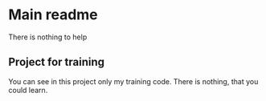 # Main readme
There is nothing to help
## Project for training
You can see in this project only my training code. There is nothing, that you could learn.

